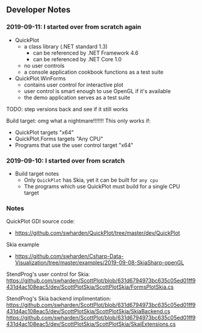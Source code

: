 ## Developer Notes

### 2019-09-11: I started over from scratch again
* QuickPlot 
  * a class library (.NET standard 1.3)
    * can be referenced by .NET Framework  4.6
	* can be referenced by .NET Core 1.0
  * no user controls
  * a console application cookbook functions as a test suite
* QuickPlot.WinForms
  * contains user control for interactive plot
  * user control is smart enough to use OpenGL if it's available
  * the demo application serves as a test suite

TODO: step versions back and see if it still works

Build target: omg what a nightmare!!!!!!! This only works if:
  * QuickPlot targets "x64"
  * QuickPlot.Forms targets "Any CPU"
  * Programs that use the user control target "x64"

### 2019-09-10: I started over from scratch
* Build target notes
  * Only `QuickPlot` has Skia, yet it can be built for `any cpu`
  * The programs which use QuickPlot must build for a single CPU target

### Notes

QuickPlot GDI source code:
* https://github.com/swharden/QuickPlot/tree/master/dev/QuickPlot

Skia example
* https://github.com/swharden/Csharp-Data-Visualization/tree/master/examples/2019-09-08-SkiaSharp-openGL

StendProg's user control for Skia:
https://github.com/swharden/ScottPlot/blob/631d6794973bc635c05ed01ff9431d4ac108eac5/dev/ScottPlotSkia/ScottPlotSkia/FormsPlotSkia.cs

StendProg's Skia backend implimentation:
https://github.com/swharden/ScottPlot/blob/631d6794973bc635c05ed01ff9431d4ac108eac5/dev/ScottPlotSkia/ScottPlotSkia/SkiaBackend.cs
https://github.com/swharden/ScottPlot/blob/631d6794973bc635c05ed01ff9431d4ac108eac5/dev/ScottPlotSkia/ScottPlotSkia/SkaiExtensions.cs
